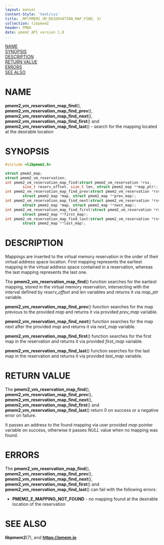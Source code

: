 ```yaml
---
layout: manual
Content-Style: 'text/css'
title: _MP(PMEM2_VM_RESERVATION_MAP_FIND, 3)
collection: libpmem2
header: PMDK
date: pmem2 API version 1.0
...
```


[comment]: <> (SPDX-License-Identifier: BSD-3-Clause)
[comment]: <> (Copyright 2021-2022, Intel Corporation)

[comment]: <> (pmem2_vm_reservation_map_find.3 -- man page for libpmem2 pmem2_vm_reservation_map_find operation)

[NAME](#name)<br />
[SYNOPSIS](#synopsis)<br />
[DESCRIPTION](#description)<br />
[RETURN VALUE](#return-value)<br />
[ERRORS](#errors)<br />
[SEE ALSO](#see-also)<br />

# NAME #

**pmem2_vm_reservation_map_find**(), **pmem2_vm_reservation_map_find_prev**(),
**pmem2_vm_reservation_map_find_next**(), **pmem2_vm_reservation_map_find_first**() and
**pmem2_vm_reservation_map_find_last**() - search for the mapping located at the
desirable location

# SYNOPSIS #

```c
#include <libpmem2.h>

struct pmem2_map;
struct pmem2_vm_reservation;
int pmem2_vm_reservation_map_find(struct pmem2_vm_reservation *rsv,
		size_t reserv_offset, size_t len, struct pmem2_map **map_ptr);
int pmem2_vm_reservation_map_find_prev(struct pmem2_vm_reservation *rsv,
		struct pmem2_map *map, struct pmem2_map **prev_map);
int pmem2_vm_reservation_map_find_next(struct pmem2_vm_reservation *rsv,
		struct pmem2_map *map, struct pmem2_map **next_map);
int pmem2_vm_reservation_map_find_first(struct pmem2_vm_reservation *rsv,
		struct pmem2_map **first_map);
int pmem2_vm_reservation_map_find_last(struct pmem2_vm_reservation *rsv,
		struct pmem2_map **last_map);
```

# DESCRIPTION #
Mappings are inserted to the virtual memory reservation in the order of their virtual
address space location. First mapping represents the earliest mapping in the virtual
address space contained in a reservation, whereas the last mapping represents the last one.

The **pmem2_vm_reservation_map_find**() function searches for the earliest mapping,
stored in the virtual memory reservation, intersecting with the interval defined by
*reserv_offset* and *len* variables and returns it via *map_ptr* variable.

**pmem2_vm_reservation_map_find_prev**() function searches for the map previous
to the provided *map* and returns it via provided *prev_map* variable.

**pmem2_vm_reservation_map_find_next**() function searches for the map next after
the provided *map* and returns it via *next_map* variable.

**pmem2_vm_reservation_map_find_first**() function searches for the first map in
the reservation and returns it via provided *first_map* variable.

**pmem2_vm_reservation_map_find_last**() function searches for the last map in
the reservation and returns it via provided *last_map* variable.
# RETURN VALUE #

The **pmem2_vm_reservation_map_find**(), **pmem2_vm_reservation_map_find_prev**(),
**pmem2_vm_reservation_map_find_next**(), **pmem2_vm_reservation_map_find_first**() and
**pmem2_vm_reservation_map_find_last**() return 0 on success or a negative error on failure.

It passes an address to the found mapping via user provided *map* pointer variable
on success, otherwise it passes *NULL* value when no mapping was found.

# ERRORS #

The **pmem2_vm_reservation_map_find**(), **pmem2_vm_reservation_map_find_prev**(),
**pmem2_vm_reservation_map_find_next**(), **pmem2_vm_reservation_map_find_first**() and
**pmem2_vm_reservation_map_find_last**() can fail with the following errors:

- **PMEM2_E_MAPPING_NOT_FOUND** - no mapping found at the desirable location of the reservation

# SEE ALSO #

**libpmem2**(7), and **<https://pmem.io>**
